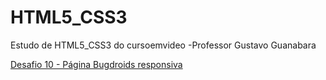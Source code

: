 # HTML5_CSS3
 Estudo de HTML5_CSS3 do cursoemvideo -Professor Gustavo Guanabara

 <a href="https://raphaelrpacheco.github.io/HTML5_CSS3/d10/index.html">Desafio 10 - Página Bugdroids responsiva</a>
